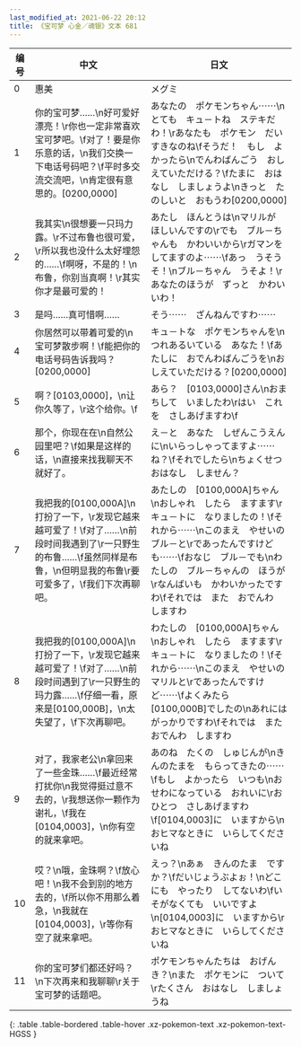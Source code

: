 ```yaml
---
last_modified_at: 2021-06-22 20:12
title: 《宝可梦 心金／魂银》文本 681
---
```

| 编号 | 中文 | 日文 |
| ---- | ---- | ---- |
| 0 | 惠美 | メグミ |
| 1 | 你的宝可梦……\n好可爱好漂亮！\r你也一定非常喜欢宝可梦吧。\f对了！要是你乐意的话，\n我们交换一下电话号码吧？\f平时多交流交流吧，\n肯定很有意思的。[0200,0000] | あなたの　ポケモンちゃん⋯⋯\nとても　キュ－トね　ステキだわ！\rあなたも　ポケモン　だいすきなのね\fそうだ！　もし　よかったら\nでんわばんごう　おしえていただける？\fたまに　おはなし　しましょうよ\nきっと　たのしいと　おもうわ[0200,0000] |
| 2 | 我其实\n很想要一只玛力露。\r不过布鲁也很可爱，\r所以我也没什么太好埋怨的……\f啊呀，不是的！\n布鲁，你别当真啊！\r其实你才是最可爱的！ | あたし　ほんとうは\nマリルが　ほしいんですの\rでも　ブル－ちゃんも　かわいいから\rガマンを　してますのよ⋯⋯\fあっ　うそうそ！\nブル－ちゃん　うそよ！\rあなたのほうが　ずっと　かわいいわ！ |
| 3 | 是吗……真可惜啊…… | そう⋯⋯　ざんねんですわ⋯⋯ |
| 4 | 你居然可以带着可爱的\n宝可梦散步啊！\f能把你的电话号码告诉我吗？[0200,0000] | キュ－トな　ポケモンちゃんを\nつれあるいている　あなた！\fあたしに　おでんわばんごうを\nおしえていただける？[0200,0000] |
| 5 | 啊？[0103,0000]，\n让你久等了，\r这个给你。\f | あら？　[0103,0000]さん\nおまちして　いましたわ\rはい　これを　さしあげますわ\f |
| 6 | 那个，你现在在\n自然公园里吧？\f如果是这样的话，\n直接来找我聊天不就好了。 | え－と　あなた　しぜんこうえんに\nいらっしゃってますよ⋯⋯ね？\fそれでしたら\nちょくせつ　おはなし　しません？ |
| 7 | 我把我的[0100,000A]\n打扮了一下，\r发现它越来越可爱了！\f对了……\n前段时间我遇到了\r一只野生的布鲁……\f虽然同样是布鲁，\n但明显我的布鲁\r要可爱多了，\f我们下次再聊吧。 | あたしの　[0100,000A]ちゃん\nおしゃれ　したら　ますます\rキュ－トに　なりましたの！\fそれから⋯⋯\nこのまえ　やせいの　ブル－と\rであったんですけども⋯⋯\fおなじ　ブル－でも\nわたしの　ブル－ちゃんの　ほうが\rなんばいも　かわいかったですわ\fそれでは　また　おでんわ　しますわ |
| 8 | 我把我的[0100,000A]\n打扮了一下，\r发现它越来越可爱了！\f对了……\n前段时间遇到了\r一只野生的玛力露……\f仔细一看，原来是[0100,000B]，\n太失望了，\f下次再聊吧。 | わたしの　[0100,000A]ちゃん\nおしゃれ　したら　ますます\rキュ－トに　なりましたの！\fそれから⋯⋯\nこのまえ　やせいの　マリルと\rであったんですけど⋯⋯\fよくみたら　[0100,000B]でしたの\nあれには　がっかりですわ\fそれでは　また　おでんわ　しますわ |
| 9 | 对了，我家老公\n拿回来了一些金珠……\f最近经常打扰你\n我觉得挺过意不去的，\r我想送你一颗作为谢礼，\f我在[0104,0003]，\n你有空的就来拿吧。 | あのね　たくの　しゅじんが\nきんのたまを　もらってきたの⋯⋯\fもし　よかったら　いつも\nおせわになっている　おれいに\rおひとつ　さしあげますわ\f[0104,0003]に　いますから\nおヒマなときに　いらしてくださいね |
| 10 | 哎？\n哦，金珠啊？\f放心吧！\n我不会到别的地方去的，\f所以你不用那么着急，\n我就在[0104,0003]，\r等你有空了就来拿吧。 | えっ？\nあぁ　きんのたま　ですか？\fだいじょうぶよぉ！\nどこにも　やったり　してないわ\fいそがなくても　いいですよ\n[0104,0003]に　いますから\rおヒマなときに　いらしてくださいね |
| 11 | 你的宝可梦们都还好吗？\n下次再来和我聊聊\r关于宝可梦的话题吧。 | ポケモンちゃんたちは　おげんき？\nまた　ポケモンに　ついて\rたくさん　おはなし　しましょうね |
{: .table .table-bordered .table-hover .xz-pokemon-text .xz-pokemon-text-HGSS }